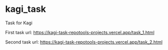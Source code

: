 # kagi_task
Task for Kagi 

First task url:
https://kagi-task-repotools-projects.vercel.app/task_1.html

Second task url:
https://kagi-task-repotools-projects.vercel.app/task_2.html
